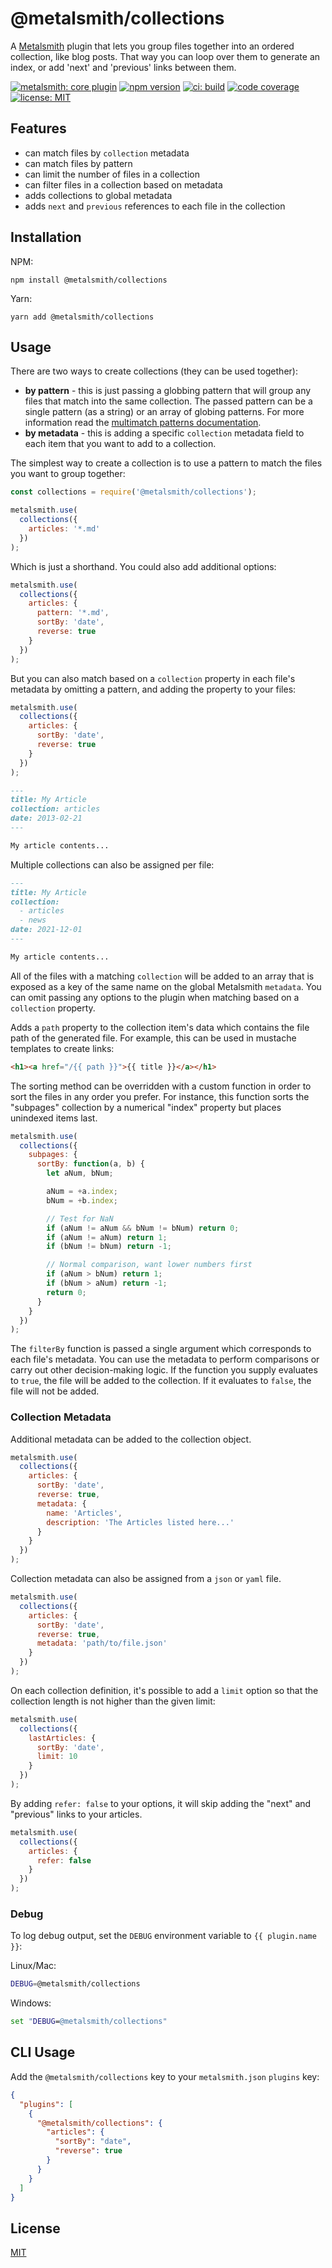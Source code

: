 # @metalsmith/collections

A [Metalsmith](https://github.com/metalsmith/metalsmith) plugin that lets you group files together into an ordered collection, like blog posts. That way you can loop over them to generate an index, or add 'next' and 'previous' links between them.

[![metalsmith: core plugin][metalsmith-badge]][metalsmith-url]
[![npm version][npm-badge]][npm-url]
[![ci: build][ci-badge]][ci-url]
[![code coverage][codecov-badge]][codecov-url]
[![license: MIT][license-badge]][license-url]
## Features

- can match files by `collection` metadata
- can match files by pattern
- can limit the number of files in a collection
- can filter files in a collection based on metadata
- adds collections to global metadata
- adds `next` and `previous` references to each file in the collection

## Installation

NPM:

```
npm install @metalsmith/collections
```

Yarn:

```
yarn add @metalsmith/collections
```

## Usage

There are two ways to create collections (they can be used together):

- **by pattern** - this is just passing a globbing pattern that will group any files that match into the same collection. The passed pattern can be a single pattern (as a string) or an array of globing patterns. For more information read the [multimatch patterns documentation](https://www.npmjs.com/package/multimatch#how-multiple-patterns-work).
- **by metadata** - this is adding a specific `collection` metadata field to each item that you want to add to a collection.

The simplest way to create a collection is to use a pattern to match the files you want to group together:

```js
const collections = require('@metalsmith/collections');

metalsmith.use(
  collections({
    articles: '*.md'
  })
);
```

Which is just a shorthand. You could also add additional options:

```js
metalsmith.use(
  collections({
    articles: {
      pattern: '*.md',
      sortBy: 'date',
      reverse: true
    }
  })
);
```

But you can also match based on a `collection` property in each file's metadata by omitting a pattern, and adding the property to your files:

```js
metalsmith.use(
  collections({
    articles: {
      sortBy: 'date',
      reverse: true
    }
  })
);
```

```markdown
---
title: My Article
collection: articles
date: 2013-02-21
---

My article contents...
```

Multiple collections can also be assigned per file:

```markdown
---
title: My Article
collection:
  - articles
  - news
date: 2021-12-01
---

My article contents...
```

All of the files with a matching `collection` will be added to an array that is exposed as a key of the same name on the global Metalsmith `metadata`.
You can omit passing any options to the plugin when matching based on a `collection` property.

Adds a `path` property to the collection item's data which contains the file path of the generated file. For example, this can be used in mustache templates to create links:

```html
<h1><a href="/{{ path }}">{{ title }}</a></h1>
```

The sorting method can be overridden with a custom function in order to sort the files in any order you prefer. For instance, this function sorts the "subpages" collection by a numerical "index" property but places unindexed items last.

```js
metalsmith.use(
  collections({
    subpages: {
      sortBy: function(a, b) {
        let aNum, bNum;

        aNum = +a.index;
        bNum = +b.index;

        // Test for NaN
        if (aNum != aNum && bNum != bNum) return 0;
        if (aNum != aNum) return 1;
        if (bNum != bNum) return -1;

        // Normal comparison, want lower numbers first
        if (aNum > bNum) return 1;
        if (bNum > aNum) return -1;
        return 0;
      }
    }
  })
);
```

The `filterBy` function is passed a single argument which corresponds to each file's metadata. You can use the metadata to perform comparisons or carry out other decision-making logic. If the function you supply evaluates to `true`, the file will be added to the collection. If it evaluates to `false`, the file will not be added.

### Collection Metadata

Additional metadata can be added to the collection object.

```js
metalsmith.use(
  collections({
    articles: {
      sortBy: 'date',
      reverse: true,
      metadata: {
        name: 'Articles',
        description: 'The Articles listed here...'
      }
    }
  })
);
```

Collection metadata can also be assigned from a `json` or `yaml` file.

```js
metalsmith.use(
  collections({
    articles: {
      sortBy: 'date',
      reverse: true,
      metadata: 'path/to/file.json'
    }
  })
);
```

On each collection definition, it's possible to add a `limit` option so that the
collection length is not higher than the given limit:

```js
metalsmith.use(
  collections({
    lastArticles: {
      sortBy: 'date',
      limit: 10
    }
  })
);
```

By adding `refer: false` to your options, it will skip adding the "next" and
"previous" links to your articles.

```js
metalsmith.use(
  collections({
    articles: {
      refer: false
    }
  })
);
```

### Debug

To log debug output, set the `DEBUG` environment variable to `{{ plugin.name }}`:

Linux/Mac:
```sh
DEBUG=@metalsmith/collections
```
Windows:
```cmd
set "DEBUG=@metalsmith/collections"
```

## CLI Usage

Add the `@metalsmith/collections` key to your   `metalsmith.json` `plugins` key:

```json
{
  "plugins": [
    {
      "@metalsmith/collections": {
        "articles": {
          "sortBy": "date",
          "reverse": true
        }
      }
    }
  ]
}
```

## License

[MIT](LICENSE)

[npm-badge]: https://img.shields.io/npm/v/@metalsmith/collections.svg
[npm-url]: https://www.npmjs.com/package/@metalsmith/collections
[ci-badge]: https://app.travis-ci.com/github/metalsmith/collections.svg?branch=master
[ci-url]: https://app.travis-ci.com/github/metalsmith/collections
[metalsmith-badge]: https://img.shields.io/badge/metalsmith-plugin-green.svg?longCache=true
[metalsmith-url]: http://metalsmith.io
[codecov-badge]: https://img.shields.io/badge/code_style-prettier-ff69b4.svg
[codecov-url]: https://github.com/prettier/prettier
[license-badge]: https://img.shields.io/github/license/metalsmith/collections
[license-url]: LICENSE